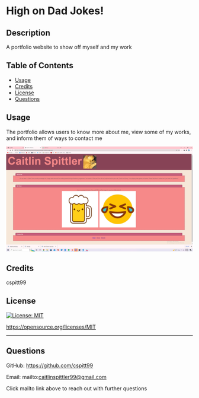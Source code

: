 # High on Dad Jokes!

  ## Description
  
 A portfolio website to show off myself and my work
  
  ## Table of Contents 
    
  - [Usage](#usage)
  - [Credits](#credits)
  - [License](#license)
  - [Questions](#questions)
  
  ## Usage
  
  The portfolio allows users to know more about me, view some of my works, and inform them of ways to contact me
  

 [<img alt="screenshot of website" src="assets/pictures/Portfolio Screenshot.png" />]()
     
  
  ## Credits

  cspitt99
  
  ## License
  
  [![License: MIT](https://img.shields.io/badge/License-MIT-yellow.svg)](https://opensource.org/licenses/MIT)

  https://opensource.org/licenses/MIT

  ---

  ## Questions

  GitHub: https://github.com/cspitt99

  Email: mailto:caitlinspittler99@gmail.com

  Click mailto link above to reach out with further questions
